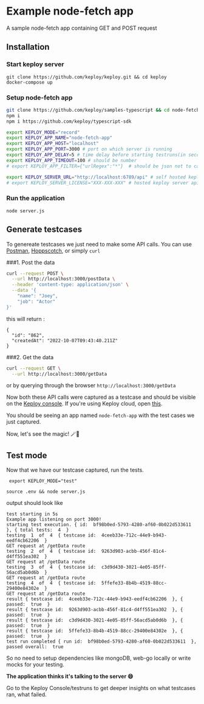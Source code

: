 # Example node-fetch app
A sample node-fetch app containing GET and POST request

## Installation
### Start keploy server
```shell
git clone https://github.com/keploy/keploy.git && cd keploy
docker-compose up
```

### Setup node-fetch app
```bash
git clone https://github.com/keploy/samples-typescript && cd node-fetch
npm i
npm i https://github.com/keploy/typescript-sdk
```

```bash
export KEPLOY_MODE="record"
export KEPLOY_APP_NAME="node-fetch-app"
export KEPLOY_APP_HOST="localhost"
export KEPLOY_APP_PORT=3000 # port on which server is running
export KEPLOY_APP_DELAY=5 # time delay before starting testruns(in seconds)
export KEPLOY_APP_TIMEOUT=100 # should be number 
# export KEPLOY_APP_FILTER={"urlRegex":"*"}  # should be json not to capture for certain url's

export KEPLOY_SERVER_URL="http://localhost:6789/api" # self hosted keploy running server
# export KEPLOY_SERVER_LICENSE="XXX-XXX-XXX" # hosted keploy server api key
```

### Run the application
```shell
node server.js

```

## Generate testcases

To genereate testcases we just need to make some API calls. You can use [Postman](https://www.postman.com/), [Hoppscotch](https://hoppscotch.io/), or simply `curl`

###1. Post the data

```bash
curl --request POST \
  --url http://localhost:3000/postData \
  --header 'content-type: application/json' \
  --data '{
    "name": "Joey",
    "job": "Actor"
}'
```
this will return :
```
{
  "id": "862",
  "createdAt": "2022-10-07T09:43:40.211Z"
}
```

###2. Get the data
```bash
curl --request GET \
  --url http://localhost:3000/getData
```

or by querying through the browser `http://localhost:3000/getData`


Now both these API calls were captured as a testcase and should be visible on the [Keploy console](http://localhost:6789/testlist).
If you're using Keploy cloud, open [this](https://app.keploy.io/testlist).

You should be seeing an app named `node-fetch-app` with the test cases we just captured.


Now, let's see the magic! 🪄💫


## Test mode

Now that we have our testcase captured, run the tests.
```shell
 export KEPLOY_MODE="test"
```

```shell
source .env && node server.js
```
output should look like
```shell
test starting in 5s
Example app listening on port 3000!
starting test execution. { id:  bf98b0ed-5793-4280-af60-0b022d533611  }, { total tests:  4  }
testing  1  of  4  { testcase id:  4ceeb33e-712c-44e9-b943-eedf4cb62206  }
GET request at /getData route
testing  2  of  4  { testcase id:  9263d903-acbb-456f-81c4-d4ff551ea302  }
GET request at /getData route
testing  3  of  4  { testcase id:  c3d9d430-3021-4e05-85ff-56acd5ab0d6b  }
GET request at /getData route
testing  4  of  4  { testcase id:  5ffefe33-8b4b-4519-88cc-29400e84302e  }
GET request at /getData route
result { testcase id:  4ceeb33e-712c-44e9-b943-eedf4cb62206  }, { passed:  true  }
result { testcase id:  9263d903-acbb-456f-81c4-d4ff551ea302  }, { passed:  true  }
result { testcase id:  c3d9d430-3021-4e05-85ff-56acd5ab0d6b  }, { passed:  true  }
result { testcase id:  5ffefe33-8b4b-4519-88cc-29400e84302e  }, { passed:  true  }
test run completed { run id:  bf98b0ed-5793-4280-af60-0b022d533611  }, passed overall:  true
```

So no need to setup dependencies like mongoDB, web-go locally or write mocks for your testing.

**The application thinks it's talking to the
server 😄**

Go to the Keploy Console/testruns to get deeper insights on what testcases ran, what failed.